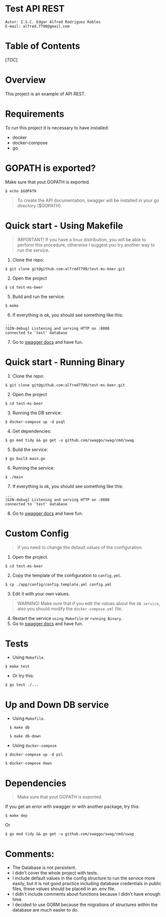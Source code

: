 # Test API REST
```shell
Autor: I.S.C. Edgar Alfred Rodriguez Robles
E-mail: alfred.7790@gmail.com
```
# Table of Contents
[_TOC_]

# Overview
This project is an example of API REST.

# Requirements
To run this project it is necessary to have installed:
- docker
- docker-compose
- go

# GOPATH is exported?
Make sure that yout GOPATH is exported.
```shell
$ echo $GOPATH
```
> To create the API documentation, swagger will be installed in your go directory ($GOPATH).

# Quick start - Using Makefile
> IMPORTANT! If you have a linux distribution, you will be able to perform this procedure, otherwise I suggest you try another way to run the service.
1. Clone the repo:
```shell
$ git clone git@github.com:alfred7790/test-ms-beer.git
```
2. Open the project
```shell
$ cd test-ms-beer
```
5. Build and run the service:
```shell
$ make
```
6. If everything is ok, you should see something like this:
```shell
...
[GIN-debug] Listening and serving HTTP on :8080
connected to 'test' database
```
7. Go to [swagger docs](http:localhost:8080/v1/swagger/index.html) and have fun.

# Quick start - Running Binary
1. Clone the repo:
```shell
$ git clone git@github.com:alfred7790/test-ms-beer.git
```
2. Open the project
```shell
$ cd test-ms-beer
```
3. Running the DB service:
```shell
$ docker-compose up -d psql
```
4. Get dependencies:
```shell
$ go mod tidy && go get -u github.com/swaggo/swag/cmd/swag
```
5. Build the service:
```shell
$ go build main.go
```
6. Running the service:
```shell
$ ./main
```
7. If everything is ok, you should see something like this:
```shell
...
[GIN-debug] Listening and serving HTTP on :8080
connected to 'test' database
```
8. Go to [swagger docs](http:localhost:8080/v1/swagger/index.html) and have fun.

# Custom Config
> If you need to change the default values of the configuration.
1. Open the project.
```shell
$ cd test-ms-beer
```
2. Copy the template of the configuration to `config.yml`.
```shell
$ cp ./app/config/config.template.yml config.yml
```
3. Edit it with your own values.
> WARNING! Make sure that if you edit the values about the `DB service`, also you should modify the `docker-compose.yml` file.
4. Restart the service `using Makefile` or `running Binary`.
5. Go to [swagger docs](http:localhost:8080/v1/swagger/index.html) and have fun.

# Tests
- Using `Makefile`.
```shell
$ make test
```
- Or try this:
```shell
$ go test ./...
```

# Up and Down DB service
- Using `Makefile`.
```shell
  $ make db
```
```shell
  $ make db-down
```
- Using `docker-compose`
```shell
$ docker-compose up -d psl
```
```shell
$ docker-compose down
```

# Dependencies
> Make sure that yout GOPATH is exported.

If you get an error with swagger or with another package, try this:
```shell
$ make dep
```
Or
```shell
$ go mod tidy && go get -u github.com/swaggo/swag/cmd/swag
```

# Comments:
- The Database is not persistent.
- I didn't cover the whole project with tests.
- I include default values in the config structure to run the service more easily,
  but it is not good practice including database credentials in public files, 
  these values should be placed in an .env file.
- I didn't include comments about functions because I didn't have enough time.
- I decided to use GORM because the migrations of structures within the database are much easier to do.